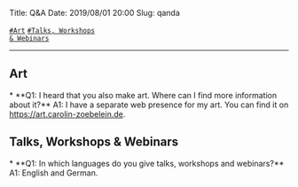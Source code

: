 Title:          Q&A
Date:           2019/08/01 20:00
Slug:           qanda

<code><a href="/qanda.html#Art">\#Art</a></code>
<code><a href="/qanda.html#TalksWorkshopsAndWebinars">\#Talks, Workshops & Webinars</a></code>

<hr />

<h2 id="Art">Art</h2>
* **Q1: I heard that you also make art. Where can I find more information about it?**  
A1: I have a separate web presence for my art. You can find it on <a href="https://art.carolin-zoebelein.de" title="External: Art Website" target="_blank">https://art.carolin-zoebelein.de</a>.

<h2 id="TalksWorkshopsAndWebinars">Talks, Workshops & Webinars</h2>
* **Q1: In which languages do you give talks, workshops and webinars?**  
A1: English and German.

